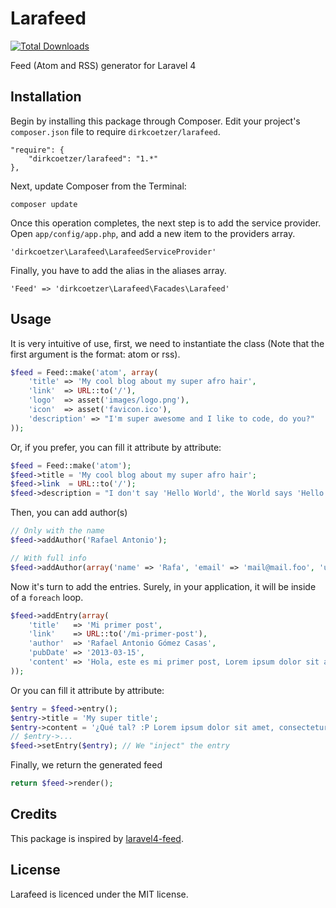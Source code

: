 Larafeed
========
[![Total Downloads](https://poser.pugx.org/dirkcoetzer/larafeed/downloads.png)](https://packagist.org/packages/dirkcoetzer/larafeed)

Feed (Atom and RSS) generator for Laravel 4


## Installation

Begin by installing this package through Composer. Edit your project's `composer.json` file to require `dirkcoetzer/larafeed`.

    "require": {
        "dirkcoetzer/larafeed": "1.*"
    },

Next, update Composer from the Terminal:

    composer update

Once this operation completes, the next step is to add the service provider. Open `app/config/app.php`, and add a new item to the providers array.

    'dirkcoetzer\Larafeed\LarafeedServiceProvider'

Finally, you have to add the alias in the aliases array.

    'Feed' => 'dirkcoetzer\Larafeed\Facades\Larafeed'


## Usage
It is very intuitive of use, first, we need to instantiate the class (Note that the first argument is the format: atom or rss).
```php
$feed = Feed::make('atom', array(
    'title' => 'My cool blog about my super afro hair',
    'link'  => URL::to('/'),
    'logo'  => asset('images/logo.png'),
    'icon'  => asset('favicon.ico'),
    'description' => "I'm super awesome and I like to code, do you?"
));
```

Or, if you prefer, you can fill it attribute by attribute:
```php
$feed = Feed::make('atom');
$feed->title = 'My cool blog about my super afro hair';
$feed->link  = URL::to('/');
$feed->description = "I don't say 'Hello World', the World says 'Hello Rafa' to me!";
```


Then, you can add author(s)
```php
// Only with the name
$feed->addAuthor('Rafael Antonio');

// With full info
$feed->addAuthor(array('name' => 'Rafa', 'email' => 'mail@mail.foo', 'uri' => 'http://rafa.im'));
```


Now it's turn to add the entries. Surely, in your application, it will be inside of a `foreach` loop.
```php
$feed->addEntry(array(
    'title'   => 'Mi primer post',
    'link'    => URL::to('/mi-primer-post'),
    'author'  => 'Rafael Antonio Gómez Casas',
    'pubDate' => '2013-03-15',
    'content' => 'Hola, este es mi primer post, Lorem ipsum dolor sit amet, consectetur adipisicing elit. Nihil, quos, reprehenderit, nemo minus consectetur ipsum molestias cumque voluptatum deserunt impedit totam ab aspernatur rem voluptatibus dolore optio distinctio sequi vero harum neque qui suscipit libero deleniti minima repellat recusandae delectus beatae dignissimos corporis quaerat et nesciunt inventore architecto voluptates voluptatem.'
));
```


Or you can fill it attribute by attribute:
```php
$entry = $feed->entry();
$entry->title = 'My super title';
$entry->content = '¿Qué tal? :P Lorem ipsum dolor sit amet, consectetur adipisicing elit. Error, aperiam!';
// $entry->...
$feed->setEntry($entry); // We "inject" the entry
```


Finally, we return the generated feed
```php
return $feed->render();
```

## Credits

This package is inspired by [laravel4-feed](http://roumen.it/projects/laravel4-feed).


## License

Larafeed is licenced under the MIT license.
